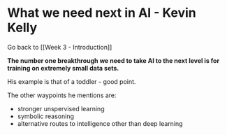 # What we need next in AI - Kevin Kelly

Go back to [[Week 3 - Introduction]]

**The number one breakthrough we need to take AI to the next level is for training on extremely small data sets.**

His example is that of a toddler - good point. 

The other waypoints he mentions are:
- stronger unspervised learning
- symbolic reasoning
- alternative routes to intelligence other than deep learning